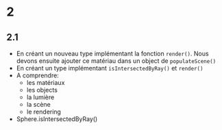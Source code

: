 # 2
## 2.1
- En créant un nouveau type implémentant la fonction `render()`. Nous devons ensuite ajouter ce matériau dans un object de `populateScene()`
- En créant un type implémentant `isIntersectedByRay()` et `render()`
- A comprendre:
  - les matériaux
  - les objects
  - la lumière
  - la scène
  - le rendering
- Sphere.isIntersectedByRay()

